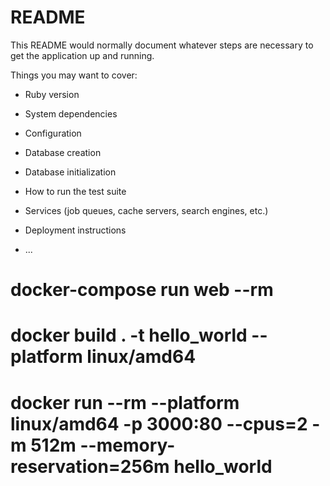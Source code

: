 # README

This README would normally document whatever steps are necessary to get the
application up and running.

Things you may want to cover:

* Ruby version

* System dependencies

* Configuration

* Database creation

* Database initialization

* How to run the test suite

* Services (job queues, cache servers, search engines, etc.)

* Deployment instructions

* ...


# docker-compose run web --rm
# docker build . -t hello_world --platform linux/amd64
# docker run --rm --platform linux/amd64 -p 3000:80 --cpus=2 -m 512m --memory-reservation=256m hello_world